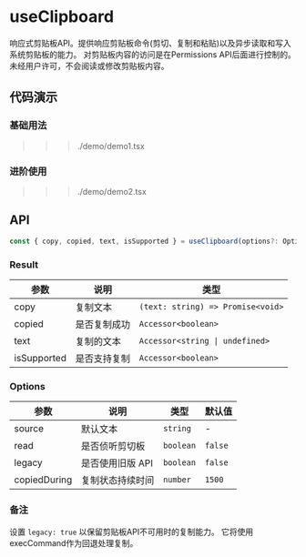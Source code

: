 # useClipboard

响应式剪贴板API。提供响应剪贴板命令(剪切、复制和粘贴)以及异步读取和写入系统剪贴板的能力。
对剪贴板内容的访问是在Permissions API后面进行控制的。
未经用户许可，不会阅读或修改剪贴板内容。

## 代码演示

### 基础用法

>>> ./demo/demo1.tsx

### 进阶使用

>>> ./demo/demo2.tsx

## API

```typescript
const { copy, copied, text, isSupported } = useClipboard(options?: Options);
```

### Result

| 参数    | 说明             | 类型                              |
| ------- | ---------------- | --------------------------------- |
| copy    | 复制文本         | `(text: string) => Promise<void>` |
| copied  | 是否复制成功     | `Accessor<boolean>`               |
| text    | 复制的文本       | `Accessor<string \| undefined>`   |
| isSupported | 是否支持复制 | `Accessor<boolean>`               |

### Options

| 参数         | 说明            | 类型       | 默认值   |
| ------------ | -------------    | --------- | -------- |
| source       | 默认文本         | `string`  | -        |
| read         | 是否侦听剪切板   | `boolean` | `false`  |
| legacy       | 是否使用旧版 API | `boolean` | `false`  |
| copiedDuring | 复制状态持续时间 | `number`  | `1500`   |

### 备注

设置 `legacy: true` 以保留剪贴板API不可用时的复制能力。
它将使用execCommand作为回退处理复制。
